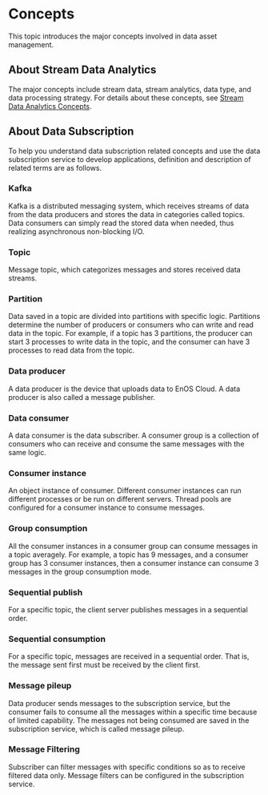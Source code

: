 # Concepts

This topic introduces the major concepts involved in data asset management.

## About Stream Data Analytics

The major concepts include stream data, stream analytics, data type, and data processing strategy. For details about these concepts, see [Stream Data Analytics Concepts](https://www.envisioniot.com/docs/online-data/en/latest/streaming_concepts.html).

## About Data Subscription

To help you understand data subscription related concepts and use the data subscription service to develop applications, definition and description of related terms are as follows.

### Kafka

Kafka is a distributed messaging system, which receives streams of data from the data producers and stores the data in categories called topics. Data consumers can simply read the stored data when needed, thus realizing asynchronous non-blocking I/O.

### Topic

Message topic, which categorizes messages and stores received data streams.

### Partition

Data saved in a topic are divided into partitions with specific logic. Partitions determine the number of producers or consumers who can write and read data in the topic. For example, if a topic has 3 partitions, the producer can start 3 processes to write data in the topic, and the consumer can have 3 processes to read data from the topic.

### Data producer

A data producer is the device that uploads data to EnOS Cloud. A data producer is also called a message publisher.

### Data consumer

A data consumer is the data subscriber. A consumer group is a collection of consumers who can receive and consume the same messages with the same logic.

### Consumer instance

An object instance of consumer. Different consumer instances can run different processes or be run on different servers. Thread pools are configured for a consumer instance to consume messages.

### Group consumption

All the consumer instances in a consumer group can consume messages in a topic averagely. For example, a topic has 9 messages, and a consumer group has 3 consumer instances, then a consumer instance can consume 3 messages in the group consumption mode.

### Sequential publish

For a specific topic, the client server publishes messages in a sequential order.

### Sequential consumption

For a specific topic, messages are received in a sequential order. That is, the message sent first must be received by the client first.

### Message pileup

Data producer sends messages to the subscription service, but the consumer fails to consume all the messages within a specific time because of limited capability. The messages not being consumed are saved in the subscription service, which is called message pileup.

### Message Filtering

Subscriber can filter messages with specific conditions so as to receive filtered data only. Message filters can be configured in the subscription service.

<!--

## About Storage Policy

To help you understand data storage policy related concepts and customize data storage policies, definition and description of related terms are as follows.

**Storage group**

A storage group is

**Storage type**

A storage type is

-->
